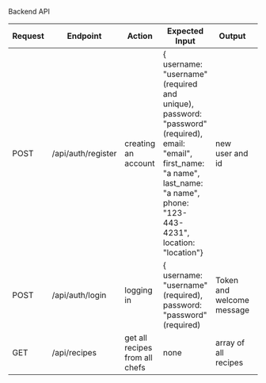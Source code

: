 Backend API





|Request|Endpoint|Action|Expected Input|Output|Token Required?|
|----------|----------|----------|----------|----------|----------|
|POST|/api/auth/register|creating an account|{ username: "username"(required and unique), password: "password"(required), email: "email", first_name: "a name", last_name: "a name", phone: "123-443-4231", location: "location"}| new user and id | no |
|POST|/api/auth/login| logging in | { username: "username"(required), password: "password"(required) | Token and welcome message | no |
| GET | /api/recipes | get all recipes from all chefs | none | array of all recipes | no |